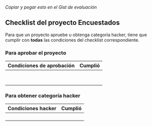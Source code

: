 *Copiar y pegar esto en el Gist de evaluación*

## Checklist del proyecto Encuestados
Para que un proyecto apruebe u obtenga categoría hacker, tiene que cumplir con **todas** las condiciones del checklist correspondiente.

### Para aprobar el proyecto
| Condiciones de aprobación                       			   | Cumplió |
| :------------------------------------------------------------| ------- |
| 			                          		   |         |
| 										       |         |
| 				     			   |         |
|  		       |         |
| 			       			       |         |
| 										 			   |         |
| 						   |         |
| 			       |         |

### Para obtener categoría hacker
| Condiciones hacker                     | Cumplió |
| :--------------------------------------| ------- |
| 					 |         |
|  	 |         |
| 					 |		   |
| 				 |		   |